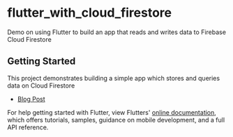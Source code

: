 # flutter_with_cloud_firestore

Demo on using Flutter to build an app that reads and writes data to Firebase Cloud Firestore

## Getting Started

This project demonstrates building a simple app which stores and queries data on Cloud Firestore

- [Blog Post](https://medium.com/@euedofia/flutter-cloud-firestore-an-app-46c703f1dc90)

For help getting started with Flutter, view Flutters'
[online documentation](https://flutter.io/docs), which offers tutorials, 
samples, guidance on mobile development, and a full API reference.
